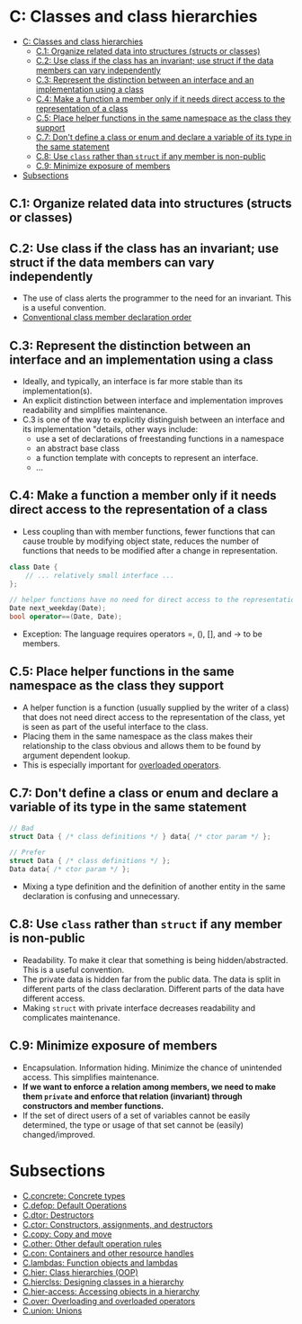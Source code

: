 # C: Classes and class hierarchies
- [C: Classes and class hierarchies](#c-classes-and-class-hierarchies)
  - [C.1: Organize related data into structures (structs or classes)](#c1-organize-related-data-into-structures-structs-or-classes)
  - [C.2: Use class if the class has an invariant; use struct if the data members can vary independently](#c2-use-class-if-the-class-has-an-invariant-use-struct-if-the-data-members-can-vary-independently)
  - [C.3: Represent the distinction between an interface and an implementation using a class](#c3-represent-the-distinction-between-an-interface-and-an-implementation-using-a-class)
  - [C.4: Make a function a member only if it needs direct access to the representation of a class](#c4-make-a-function-a-member-only-if-it-needs-direct-access-to-the-representation-of-a-class)
  - [C.5: Place helper functions in the same namespace as the class they support](#c5-place-helper-functions-in-the-same-namespace-as-the-class-they-support)
  - [C.7: Don't define a class or enum and declare a variable of its type in the same statement](#c7-dont-define-a-class-or-enum-and-declare-a-variable-of-its-type-in-the-same-statement)
  - [C.8: Use `class` rather than `struct` if any member is non-public](#c8-use-class-rather-than-struct-if-any-member-is-non-public)
  - [C.9: Minimize exposure of members](#c9-minimize-exposure-of-members)
- [Subsections](#subsections)


## C.1: Organize related data into structures (structs or classes)

## C.2: Use class if the class has an invariant; use struct if the data members can vary independently
- The use of class alerts the programmer to the need for an invariant. This is a useful convention.
- [Conventional class member declaration order](NL.md#nl16-conventional-class-member-declaration-order)

## C.3: Represent the distinction between an interface and an implementation using a class
- Ideally, and typically, an interface is far more stable than its implementation(s).
- An explicit distinction between interface and implementation improves readability and simplifies maintenance.
- C.3 is one of the way to explicitly distinguish between an interface and its implementation "details, other ways include:
  - use a set of declarations of freestanding functions in a namespace
  - an abstract base class
  - a function template with concepts to represent an interface.
  - ...

## C.4: Make a function a member only if it needs direct access to the representation of a class
- Less coupling than with member functions, fewer functions that can cause trouble by modifying object state, reduces the number of functions that needs to be modified after a change in representation.
```cpp
class Date {
    // ... relatively small interface ...
};

// helper functions have no need for direct access to the representation of a Date
Date next_weekday(Date);
bool operator==(Date, Date);
```
- Exception: The language requires operators =, (), [], and -> to be members.

## C.5: Place helper functions in the same namespace as the class they support
- A helper function is a function (usually supplied by the writer of a class) that does not need direct access to the representation of the class, yet is seen as part of the useful interface to the class.
- Placing them in the same namespace as the class makes their relationship to the class obvious and allows them to be found by argument dependent lookup.
- This is especially important for [overloaded operators](C.over.md#c168-define-overloaded-operators-in-the-namespace-of-their-operands).

## C.7: Don't define a class or enum and declare a variable of its type in the same statement
```cpp
// Bad
struct Data { /* class definitions */ } data{ /* ctor param */ };

// Prefer
struct Data { /* class definitions */ };
Data data{ /* ctor param */ };
```
- Mixing a type definition and the definition of another entity in the same declaration is confusing and unnecessary.

## C.8: Use `class` rather than `struct` if any member is non-public
- Readability. To make it clear that something is being hidden/abstracted. This is a useful convention.
- The private data is hidden far from the public data. The data is split in different parts of the class declaration. Different parts of the data have different access.
- Making `struct` with private interface decreases readability and complicates maintenance.

## C.9: Minimize exposure of members
- Encapsulation. Information hiding. Minimize the chance of unintended access. This simplifies maintenance.
- **If we want to enforce a relation among members, we need to make them `private` and enforce that relation (invariant) through constructors and member functions.**
- If the set of direct users of a set of variables cannot be easily determined, the type or usage of that set cannot be (easily) changed/improved.

# Subsections
- [C.concrete: Concrete types](C.concrete.md)
- [C.defop:    Default Operations](C.defop.md)
- [C.dtor:     Destructors](C.dtor.md)
- [C.ctor:     Constructors, assignments, and destructors](C.ctor.md)
- [C.copy:     Copy and move](C.copy.md)
- [C.other:    Other default operation rules](C.other.md)
- [C.con:      Containers and other resource handles](C.con.md)
- [C.lambdas:  Function objects and lambdas](C.lambdas.md)
- [C.hier:     Class hierarchies (OOP)](C.hier.md)
- [C.hierclss: Designing classes in a hierarchy](C.hierclass.md)
- [C.hier-access: Accessing objects in a hierarchy](C.hier.access.md)
- [C.over:     Overloading and overloaded operators](C.over.md)
- [C.union:    Unions](C.union.md)
